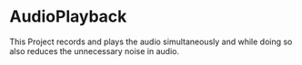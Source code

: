 # AudioPlayback
This Project records and plays the audio simultaneously and while doing so also reduces the unnecessary noise in audio.
